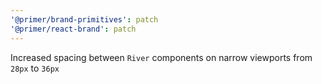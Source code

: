 ```yaml
---
'@primer/brand-primitives': patch
'@primer/react-brand': patch
---
```


Increased spacing between `River` components on narrow viewports from `28px` to `36px`
